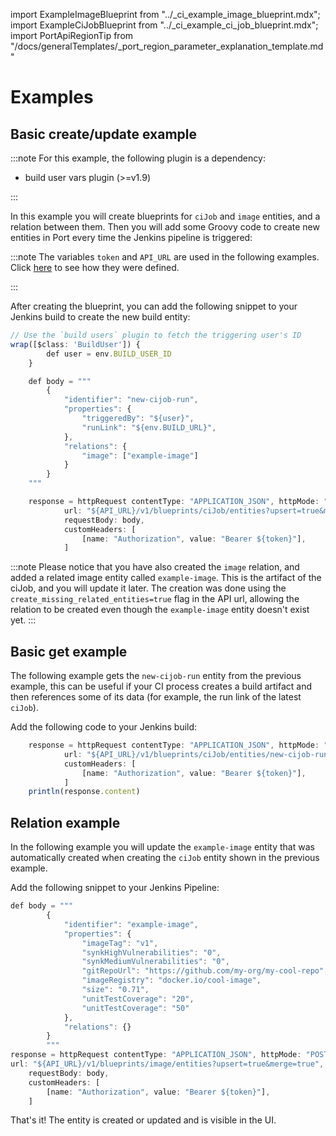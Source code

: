 import ExampleImageBlueprint from "../\_ci_example_image_blueprint.mdx";
import ExampleCiJobBlueprint from "../\_ci_example_ci_job_blueprint.mdx";
import PortApiRegionTip from "/docs/generalTemplates/_port_region_parameter_explanation_template.md"

# Examples

## Basic create/update example

:::note
For this example, the following plugin is a dependency:

- build user vars plugin (>=v1.9)

:::

In this example you will create blueprints for `ciJob` and `image` entities, and a relation between them. Then you will add some Groovy code to create new entities in Port every time the Jenkins pipeline is triggered:

<ExampleImageBlueprint />

<ExampleCiJobBlueprint />

:::note
The variables `token` and `API_URL` are used in the following examples.
Click [here](./jenkins-deployment.md#fetching-your-api-token) to see how they were defined.

:::

After creating the blueprint, you can add the following snippet to your Jenkins build to create the new build entity:

```js showLineNumbers
// Use the `build users` plugin to fetch the triggering user's ID
wrap([$class: 'BuildUser']) {
        def user = env.BUILD_USER_ID
    }

    def body = """
        {
            "identifier": "new-cijob-run",
            "properties": {
                "triggeredBy": "${user}",
                "runLink": "${env.BUILD_URL}",
            },
            "relations": {
                "image": ["example-image"]
            }
        }
    """

    response = httpRequest contentType: "APPLICATION_JSON", httpMode: "POST",
            url: "${API_URL}/v1/blueprints/ciJob/entities?upsert=true&merge=true&create_missing_related_entities=true",
            requestBody: body,
            customHeaders: [
                [name: "Authorization", value: "Bearer ${token}"],
            ]
```

<PortApiRegionTip/>

:::note
Please notice that you have also created the `image` relation, and added a related image entity called `example-image`. This is the artifact of the ciJob, and you will update it later.
The creation was done using the `create_missing_related_entities=true` flag in the API url, allowing the relation to be created even though the `example-image` entity doesn't exist yet.
:::

## Basic get example

The following example gets the `new-cijob-run` entity from the previous example, this can be useful if your CI process creates a build artifact and then references some of its data (for example, the run link of the latest `ciJob`).

Add the following code to your Jenkins build:

```js showLineNumbers
    response = httpRequest contentType: "APPLICATION_JSON", httpMode: "GET",
            url: "${API_URL}/v1/blueprints/ciJob/entities/new-cijob-run",
            customHeaders: [
                [name: "Authorization", value: "Bearer ${token}"],
            ]
    println(response.content)
```

## Relation example

In the following example you will update the `example-image` entity that was automatically created when creating the `ciJob` entity shown in the previous example.

Add the following snippet to your Jenkins Pipeline:

```js showLineNumbers
def body = """
        {
            "identifier": "example-image",
            "properties": {
                "imageTag": "v1",
                "synkHighVulnerabilities": "0",
                "synkMediumVulnerabilities": "0",
                "gitRepoUrl": "https://github.com/my-org/my-cool-repo",
                "imageRegistry": "docker.io/cool-image",
                "size": "0.71",
                "unitTestCoverage": "20",
                "unitTestCoverage": "50"
            },
            "relations": {}
        }
        """
response = httpRequest contentType: "APPLICATION_JSON", httpMode: "POST",
url: "${API_URL}/v1/blueprints/image/entities?upsert=true&merge=true",
    requestBody: body,
    customHeaders: [
        [name: "Authorization", value: "Bearer ${token}"],
    ]
```

That's it! The entity is created or updated and is visible in the UI.
